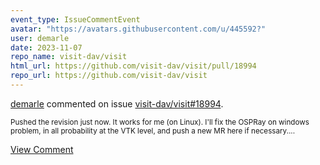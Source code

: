 ```yaml
---
event_type: IssueCommentEvent
avatar: "https://avatars.githubusercontent.com/u/445592?"
user: demarle
date: 2023-11-07
repo_name: visit-dav/visit
html_url: https://github.com/visit-dav/visit/pull/18994
repo_url: https://github.com/visit-dav/visit
---
```


<a href='https://github.com/demarle' target='_blank'>demarle</a> commented on issue <a href='https://github.com/visit-dav/visit/pull/18994' target='_blank'>visit-dav/visit#18994</a>.

<small>Pushed the revision just now. It works for me (on Linux). I'll fix the OSPRay on windows problem, in all probability at the VTK level, and push a new MR here if necessary....</small>

<a href='https://github.com/visit-dav/visit/pull/18994' target='_blank'>View Comment</a>